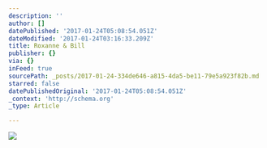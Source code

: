 ```yaml
---
description: ''
author: []
datePublished: '2017-01-24T05:08:54.051Z'
dateModified: '2017-01-24T03:16:33.209Z'
title: Roxanne & Bill
publisher: {}
via: {}
inFeed: true
sourcePath: _posts/2017-01-24-334de646-a815-4da5-be11-79e5a923f82b.md
starred: false
datePublishedOriginal: '2017-01-24T05:08:54.051Z'
_context: 'http://schema.org'
_type: Article

---
```

![](https://the-grid-user-content.s3-us-west-2.amazonaws.com/4d7767a9-60db-47c7-b593-dd9226d7370b.jpg)